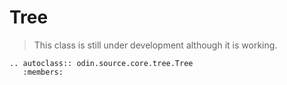 # Tree

> This class is still under development although it is working.

```{eval-rst}
.. autoclass:: odin.source.core.tree.Tree
   :members:
```
